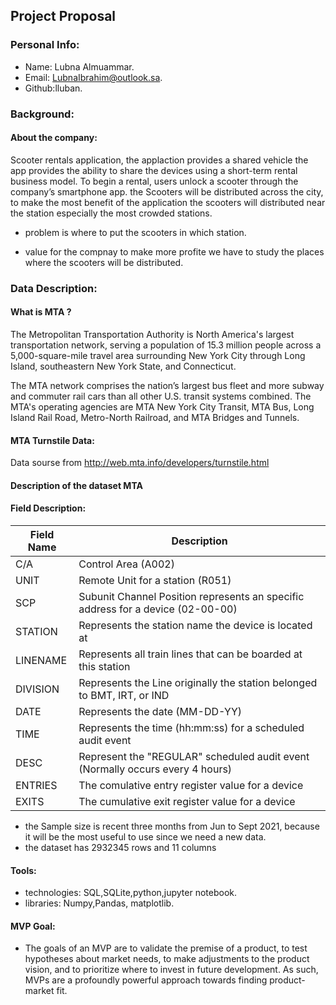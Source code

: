 ## Project Proposal 


### Personal Info:
 * Name: Lubna Almuammar.
 * Email: LubnaIbrahim@outlook.sa.
 * Github:lluban.

### Background:

#### About the company:	
Scooter  rentals application, the applaction provides a
shared vehicle the app provides the ability to share the devices
using a short-term rental business model.  To begin a rental,
users unlock a scooter through the company’s smartphone app. the Scooters will be distributed across the city, to make the most benefit of the application the scooters will distributed near the station especially the most crowded stations.

- problem is where to put the scooters in which station.

- value for the compnay to make more profite we have to study the places where the scooters will be distributed.

### Data Description:

#### What is MTA ?
The Metropolitan Transportation Authority is North America's largest transportation network, serving a population of 15.3 million people across a 5,000-square-mile travel area surrounding New York City through Long Island, southeastern New York State, and Connecticut.

The MTA network comprises the nation’s largest bus fleet and more subway and commuter rail cars than all other U.S. transit systems combined. The MTA's operating agencies are MTA New York City Transit, MTA Bus, Long Island Rail Road, Metro-North Railroad, and MTA Bridges and Tunnels.

#### MTA Turnstile Data:
Data sourse from http://web.mta.info/developers/turnstile.html

#### Description of the dataset MTA


#### Field Description:

| Field Name | Description                                                                     |
|------------|---------------------------------------------------------------------------------|
| C/A        | Control Area (A002)                                                             |
| UNIT       | Remote Unit for a station (R051)                                                |
| SCP        | Subunit Channel Position represents an specific address for a device (02-00-00) |
| STATION    | Represents the station name the device is located at                            |
| LINENAME   | Represents all train lines that can be boarded at this station                  |
| DIVISION   | Represents the Line originally the station belonged to BMT, IRT, or IND         |
| DATE       | Represents the date (MM-DD-YY)                                                  |
| TIME       | Represents the time (hh:mm:ss) for a scheduled audit event                      |
| DESC       | Represent the "REGULAR" scheduled audit event (Normally occurs every 4 hours)   |
| ENTRIES    | The comulative entry register value for a device                                |
| EXITS      | The cumulative exit register value for a device                                 |

* the Sample size is recent three months from Jun to Sept 2021, because it will be the most useful to use since we need a new data.
* the dataset has 2932345 rows and 11 columns

 


#### Tools:
* technologies: SQL,SQLite,python,jupyter notebook.
* libraries: Numpy,Pandas, matplotlib.

#### MVP Goal:
* The goals of an MVP are to validate the premise of a product, to test hypotheses about market needs, to make adjustments to the product vision, and to prioritize where to invest in future development. As such, MVPs are a profoundly powerful approach towards finding product-market fit.
